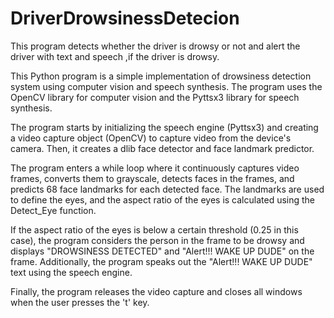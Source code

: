 # DriverDrowsinessDetecion
This program detects whether the driver is drowsy or not and alert the driver with text and speech ,if the driver is drowsy.

This Python program is a simple implementation of drowsiness detection system using computer vision and speech synthesis. The program uses the OpenCV library for computer vision and the Pyttsx3 library for speech synthesis.

The program starts by initializing the speech engine (Pyttsx3) and creating a video capture object (OpenCV) to capture video from the device's camera. Then, it creates a dlib face detector and face landmark predictor.

The program enters a while loop where it continuously captures video frames, converts them to grayscale, detects faces in the frames, and predicts 68 face landmarks for each detected face. The landmarks are used to define the eyes, and the aspect ratio of the eyes is calculated using the Detect_Eye function.

If the aspect ratio of the eyes is below a certain threshold (0.25 in this case), the program considers the person in the frame to be drowsy and displays "DROWSINESS DETECTED" and "Alert!!! WAKE UP DUDE" on the frame. Additionally, the program speaks out the "Alert!!! WAKE UP DUDE" text using the speech engine.

Finally, the program releases the video capture and closes all windows when the user presses the 't' key.
